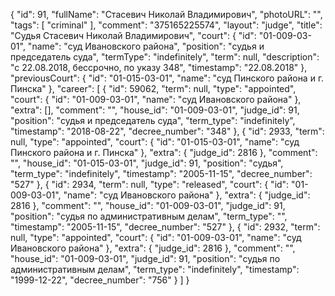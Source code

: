 {
    "id": 91,
    "fullName": "Стасевич Николай Владимирович",
    "photoURL": "",
    "tags": [
        "criminal"
    ],
    "comment": "375165225574",
    "layout": "judge",
    "title": "Судья Стасевич Николай Владимирович",
    "court": {
        "id": "01-009-03-01",
        "name": "суд Ивановского района",
        "position": "судья и председатель суда",
        "termType": "indefinitely",
        "term": null,
        "description": "c 22.08.2018, бессрочно, по указу 348",
        "timestamp": "22.08.2018"
    },
    "previousCourt": {
        "id": "01-015-03-01",
        "name": "суд Пинского района и г. Пинска"
    },
    "career": [
        {
            "id": 59062,
            "term": null,
            "type": "appointed",
            "court": {
                "id": "01-009-03-01",
                "name": "суд Ивановского района"
            },
            "extra": [],
            "comment": "",
            "house_id": "01-009-03-01",
            "judge_id": 91,
            "position": "судья и председатель суда",
            "term_type": "indefinitely",
            "timestamp": "2018-08-22",
            "decree_number": "348"
        },
        {
            "id": 2933,
            "term": null,
            "type": "appointed",
            "court": {
                "id": "01-015-03-01",
                "name": "суд Пинского района и г. Пинска"
            },
            "extra": {
                "judge_id": 2816
            },
            "comment": "",
            "house_id": "01-015-03-01",
            "judge_id": 91,
            "position": "судья",
            "term_type": "indefinitely",
            "timestamp": "2005-11-15",
            "decree_number": "527"
        },
        {
            "id": 2934,
            "term": null,
            "type": "released",
            "court": {
                "id": "01-009-03-01",
                "name": "суд Ивановского района"
            },
            "extra": {
                "judge_id": 2816
            },
            "comment": "",
            "house_id": "01-009-03-01",
            "judge_id": 91,
            "position": "судья по административным делам",
            "term_type": "",
            "timestamp": "2005-11-15",
            "decree_number": "527"
        },
        {
            "id": 2932,
            "term": null,
            "type": "appointed",
            "court": {
                "id": "01-009-03-01",
                "name": "суд Ивановского района"
            },
            "extra": {
                "judge_id": 2816
            },
            "comment": "",
            "house_id": "01-009-03-01",
            "judge_id": 91,
            "position": "судья по административным делам",
            "term_type": "indefinitely",
            "timestamp": "1999-12-22",
            "decree_number": "756"
        }
    ]
}